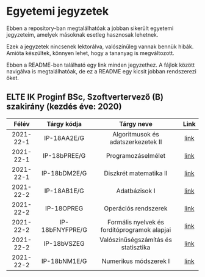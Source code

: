 # Egyetemi jegyzetek

Ebben a repository-ban megtalálhatóak a jobban sikerült egyetemi jegyzeteim, amelyek másoknak esetleg hasznosak lehetnek.

Ezek a jegyzetek nincsenek lektorálva, valószínűleg vannak bennük hibák. Amióta készültek, könnyen lehet, hogy a tananyag is megváltozott.

Ebben a README-ben található egy link minden jegyzethez. A fájlok között navigálva is megtalálhatóak, de ez a README egy kicsit jobban rendszerezi őket.

## ELTE IK Proginf BSc, Szoftvertervező (B) szakirány (kezdés éve: 2020)

| Félév     | Tárgy kódja | Tárgy neve | Link |
|:---------:|:-----------:|:----------:|:----:|
| 2021-22-1 | IP-18AA2E/G | Algoritmusok és adatszerkezetek II | [link](algo2/README.md) |
| 2021-22-1 | IP-18bPREE/G | Programozáselmélet |  [link](progelm/README.md) |
| 2021-22-1 | IP-18bDM2E/G | Diszkrét matematika II |  [link](dimat2/README.md) |
| 2021-22-2 | IP-18AB1E/G | Adatbázisok I |  [link](adatb1/README.md) |
| 2021-22-2 | IP-18OPREG | Operációs rendszerek |  [link](oprend/README.md) |
| 2021-22-2 | IP-18bFNYFPRE/G | Formális nyelvek és fordítóprogramok alapjai |  [link](fonya-fordprog/README.md) |
| 2021-22-2 | IP-18bVSZEG | Valószínűségszámítás és statisztika |  [link](valszám-stat/README.md) |
| 2021-22-2 | IP-18bNM1E/G | Numerikus módszerek I |  [link](nummód1/README.md) |
